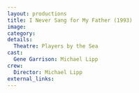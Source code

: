 ```yaml
---
layout: productions
title: I Never Sang for My Father (1993)
image:
category:
details:
  Theatre: Players by the Sea
cast:
  Gene Garrison: Michael Lipp
crew:
  Director: Michael Lipp
external_links:
---
```

